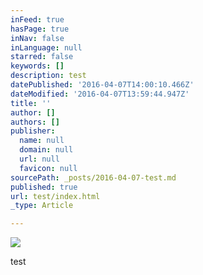 ```yaml
---
inFeed: true
hasPage: true
inNav: false
inLanguage: null
starred: false
keywords: []
description: test
datePublished: '2016-04-07T14:00:10.466Z'
dateModified: '2016-04-07T13:59:44.947Z'
title: ''
author: []
authors: []
publisher:
  name: null
  domain: null
  url: null
  favicon: null
sourcePath: _posts/2016-04-07-test.md
published: true
url: test/index.html
_type: Article

---
```

![](https://the-grid-user-content.s3-us-west-2.amazonaws.com/185ec72f-2300-44a2-b84d-26704b7f9f5a.jpg)

test
